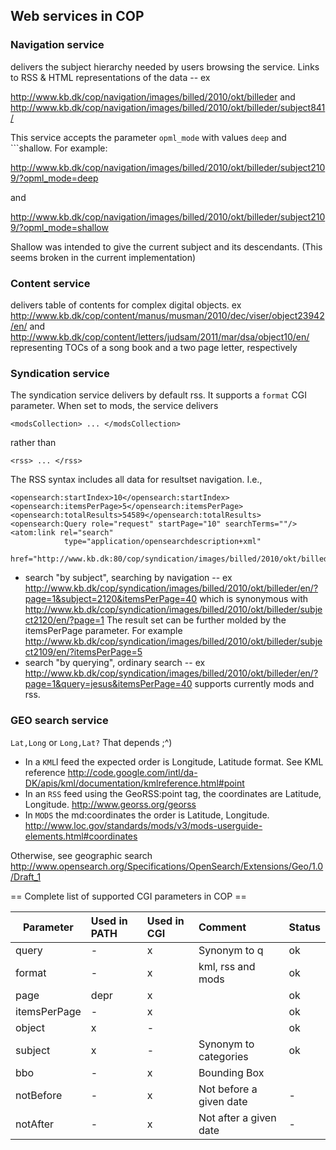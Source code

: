 

## Web services in COP

### Navigation service

delivers the subject hierarchy needed by users browsing the service. Links to RSS & HTML representations of the data -- ex

http://www.kb.dk/cop/navigation/images/billed/2010/okt/billeder and
http://www.kb.dk/cop/navigation/images/billed/2010/okt/billeder/subject841/

This service accepts the parameter ```opml_mode``` with values
```deep``` and ```shallow. For example:

http://www.kb.dk/cop/navigation/images/billed/2010/okt/billeder/subject2109/?opml_mode=deep

and

http://www.kb.dk/cop/navigation/images/billed/2010/okt/billeder/subject2109/?opml_mode=shallow

Shallow was intended to give the current subject and its descendants. (This seems broken in the current implementation)

### Content service 

delivers table of contents for complex digital objects. ex http://www.kb.dk/cop/content/manus/musman/2010/dec/viser/object23942/en/ and http://www.kb.dk/cop/content/letters/judsam/2011/mar/dsa/object10/en/ representing TOCs of a song book and a two page letter, respectively


### Syndication service 

The syndication service delivers by default rss. It supports a
`format` CGI parameter. When set to mods, the service delivers

```
<modsCollection> ... </modsCollection>
```
 rather than

```
<rss> ... </rss>
```

The RSS syntax includes all data for resultset navigation. I.e.,

```
<opensearch:startIndex>10</opensearch:startIndex>
<opensearch:itemsPerPage>5</opensearch:itemsPerPage>
<opensearch:totalResults>54589</opensearch:totalResults>
<opensearch:Query role="request" startPage="10" searchTerms=""/>
<atom:link rel="search" 
            type="application/opensearchdescription+xml" 
            href="http://www.kb.dk:80/cop/syndication/images/billed/2010/okt/billeder/subject2109/en/"/>
```

+ search "by subject", searching by navigation -- ex
http://www.kb.dk/cop/syndication/images/billed/2010/okt/billeder/en/?page=1&subject=2120&itemsPerPage=40
which is synonymous with
http://www.kb.dk/cop/syndication/images/billed/2010/okt/billeder/subject2120/en/?page=1
The result set can be further molded by the itemsPerPage
parameter. For example
http://www.kb.dk/cop/syndication/images/billed/2010/okt/billeder/subject2109/en/?itemsPerPage=5
+ search "by querying", ordinary search -- ex
http://www.kb.dk/cop/syndication/images/billed/2010/okt/billeder/en/?page=1&query=jesus&itemsPerPage=40
supports currently mods and rss.

### GEO search service 

`Lat,Long` or `Long,Lat?`  That depends ;^) 

* In a `KML`l feed the expected order is Longitude, Latitude format. See KML reference 
http://code.google.com/intl/da-DK/apis/kml/documentation/kmlreference.html#point
* In an `RSS` feed using the GeoRSS:point tag, the coordinates are Latitude, Longitude.
http://www.georss.org/georss
* In `MODS` the md:coordinates the order is Latitude, Longitude.
http://www.loc.gov/standards/mods/v3/mods-userguide-elements.html#coordinates

Otherwise, see geographic search http://www.opensearch.org/Specifications/OpenSearch/Extensions/Geo/1.0/Draft_1

== Complete list of supported CGI parameters in COP ==

| Parameter | Used in PATH | Used in CGI | Comment | Status|
|-----------|:-------------|:------------|:--------|-------|
|query | - | x | Synonym to q | ok |
|format | - | x | kml, rss and mods | ok |
|page | depr | x | | ok |
|itemsPerPage | - | x | |ok |
|object | x | - | | ok |
|subject | x | - | Synonym to categories | ok |
|bbo | - | x | Bounding Box |
|notBefore | - | x | Not before a given date | - |
|notAfter | - | x | Not after a given date | - |



